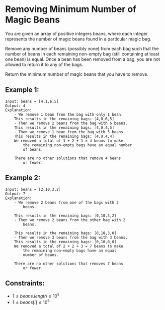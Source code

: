 # Removing Minimum Number of Magic Beans

You are given an array of positive integers beans, where each integer  
represents the number of magic beans found in a particular magic bag.

Remove any number of beans (possibly none) from each bag such that the  
number of beans in each remaining non-empty bag (still containing at least  
one bean) is equal. Once a bean has been removed from a bag, you are not  
allowed to return it to any of the bags.

Return the minimum number of magic beans that you have to remove.

 

## Example 1:

    Input: beans = [4,1,6,5]
    Output: 4
    Explanation: 
        - We remove 1 bean from the bag with only 1 bean.
        This results in the remaining bags: [4,0,6,5]
        - Then we remove 2 beans from the bag with 6 beans.
        This results in the remaining bags: [4,0,4,5]
        - Then we remove 1 bean from the bag with 5 beans.
        This results in the remaining bags: [4,0,4,4]
        We removed a total of 1 + 2 + 1 = 4 beans to make 
            the remaining non-empty bags have an equal number 
            of beans.

        There are no other solutions that remove 4 beans 
            or fewer.

## Example 2:

    Input: beans = [2,10,3,2]
    Output: 7
    Explanation:
        - We remove 2 beans from one of the bags with 2 
            beans.

        This results in the remaining bags: [0,10,3,2]
        - Then we remove 2 beans from the other bag with 2 
            beans.

        This results in the remaining bags: [0,10,3,0]
        - Then we remove 3 beans from the bag with 3 beans. 
        This results in the remaining bags: [0,10,0,0]
        We removed a total of 2 + 2 + 3 = 7 beans to make 
            the remaining non-empty bags have an equal 
            number of beans.
            
        There are no other solutions that removes 7 beans 
            or fewer.

 

## Constraints:

* $1 \le beans.length \le 10^5$
* $1 \le beans[i] \le 10^5$

